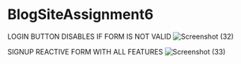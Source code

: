 # BlogSiteAssignment6

LOGIN BUTTON DISABLES IF FORM IS NOT VALID
![Screenshot (32)](https://user-images.githubusercontent.com/97530221/157926125-7a83fa24-5994-4d3a-93e6-e72e9c4fe62d.png)

SIGNUP REACTIVE FORM WITH ALL FEATURES
![Screenshot (33)](https://user-images.githubusercontent.com/97530221/157926129-9d59a490-23cd-4c91-948f-21d72058e057.png)
